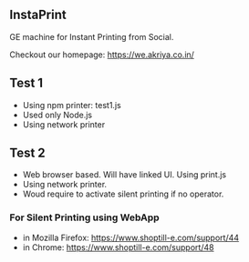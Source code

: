 ## InstaPrint 
GE machine for Instant Printing from Social.

Checkout our homepage: https://we.akriya.co.in/

## Test 1
* Using npm printer: test1.js 
* Used only Node.js
* Using network printer

## Test 2
* Web browser based. Will have linked UI. Using print.js
* Using network printer.
* Woud require to activate silent printing if no operator.


### For Silent Printing using WebApp
* in Mozilla Firefox: https://www.shoptill-e.com/support/44
* in Chrome: https://www.shoptill-e.com/support/48

